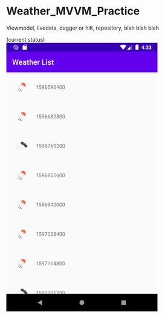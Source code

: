 # Weather_MVVM_Practice
Viewmodel, livedata, dagger or hilt, repository, blah blah blah

(current status) <br />
<img src="https://github.com/DJDrama/Weather_MVVM_Practice/blob/master/image/20200805.png" width="400">

